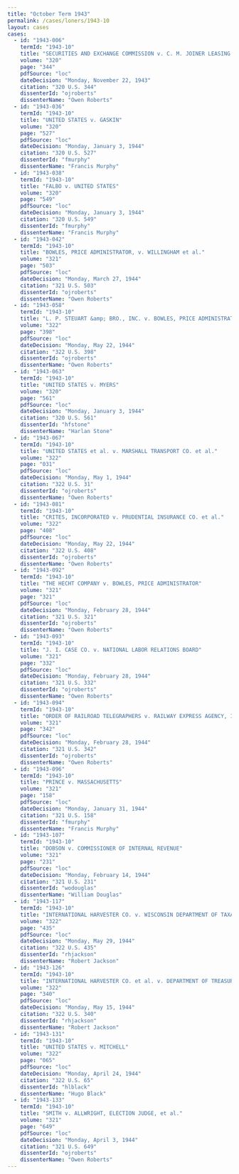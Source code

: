 ```yaml
---
title: "October Term 1943"
permalink: /cases/loners/1943-10
layout: cases
cases:
  - id: "1943-006"
    termId: "1943-10"
    title: "SECURITIES AND EXCHANGE COMMISSION v. C. M. JOINER LEASING CORPORATIONN et al."
    volume: "320"
    page: "344"
    pdfSource: "loc"
    dateDecision: "Monday, November 22, 1943"
    citation: "320 U.S. 344"
    dissenterId: "ojroberts"
    dissenterName: "Owen Roberts"
  - id: "1943-036"
    termId: "1943-10"
    title: "UNITED STATES v. GASKIN"
    volume: "320"
    page: "527"
    pdfSource: "loc"
    dateDecision: "Monday, January 3, 1944"
    citation: "320 U.S. 527"
    dissenterId: "fmurphy"
    dissenterName: "Francis Murphy"
  - id: "1943-038"
    termId: "1943-10"
    title: "FALBO v. UNITED STATES"
    volume: "320"
    page: "549"
    pdfSource: "loc"
    dateDecision: "Monday, January 3, 1944"
    citation: "320 U.S. 549"
    dissenterId: "fmurphy"
    dissenterName: "Francis Murphy"
  - id: "1943-042"
    termId: "1943-10"
    title: "BOWLES, PRICE ADMINISTRATOR, v. WILLINGHAM et al."
    volume: "321"
    page: "503"
    pdfSource: "loc"
    dateDecision: "Monday, March 27, 1944"
    citation: "321 U.S. 503"
    dissenterId: "ojroberts"
    dissenterName: "Owen Roberts"
  - id: "1943-058"
    termId: "1943-10"
    title: "L. P. STEUART &amp; BRO., INC. v. BOWLES, PRICE ADMINISTRATOR, et al."
    volume: "322"
    page: "398"
    pdfSource: "loc"
    dateDecision: "Monday, May 22, 1944"
    citation: "322 U.S. 398"
    dissenterId: "ojroberts"
    dissenterName: "Owen Roberts"
  - id: "1943-063"
    termId: "1943-10"
    title: "UNITED STATES v. MYERS"
    volume: "320"
    page: "561"
    pdfSource: "loc"
    dateDecision: "Monday, January 3, 1944"
    citation: "320 U.S. 561"
    dissenterId: "hfstone"
    dissenterName: "Harlan Stone"
  - id: "1943-067"
    termId: "1943-10"
    title: "UNITED STATES et al. v. MARSHALL TRANSPORT CO. et al."
    volume: "322"
    page: "031"
    pdfSource: "loc"
    dateDecision: "Monday, May 1, 1944"
    citation: "322 U.S. 31"
    dissenterId: "ojroberts"
    dissenterName: "Owen Roberts"
  - id: "1943-081"
    termId: "1943-10"
    title: "CRITES, INCORPORATED v. PRUDENTIAL INSURANCE CO. et al."
    volume: "322"
    page: "408"
    pdfSource: "loc"
    dateDecision: "Monday, May 22, 1944"
    citation: "322 U.S. 408"
    dissenterId: "ojroberts"
    dissenterName: "Owen Roberts"
  - id: "1943-092"
    termId: "1943-10"
    title: "THE HECHT COMPANY v. BOWLES, PRICE ADMINISTRATOR"
    volume: "321"
    page: "321"
    pdfSource: "loc"
    dateDecision: "Monday, February 28, 1944"
    citation: "321 U.S. 321"
    dissenterId: "ojroberts"
    dissenterName: "Owen Roberts"
  - id: "1943-093"
    termId: "1943-10"
    title: "J. I. CASE CO. v. NATIONAL LABOR RELATIONS BOARD"
    volume: "321"
    page: "332"
    pdfSource: "loc"
    dateDecision: "Monday, February 28, 1944"
    citation: "321 U.S. 332"
    dissenterId: "ojroberts"
    dissenterName: "Owen Roberts"
  - id: "1943-094"
    termId: "1943-10"
    title: "ORDER OF RAILROAD TELEGRAPHERS v. RAILWAY EXPRESS AGENCY, INC."
    volume: "321"
    page: "342"
    pdfSource: "loc"
    dateDecision: "Monday, February 28, 1944"
    citation: "321 U.S. 342"
    dissenterId: "ojroberts"
    dissenterName: "Owen Roberts"
  - id: "1943-096"
    termId: "1943-10"
    title: "PRINCE v. MASSACHUSETTS"
    volume: "321"
    page: "158"
    pdfSource: "loc"
    dateDecision: "Monday, January 31, 1944"
    citation: "321 U.S. 158"
    dissenterId: "fmurphy"
    dissenterName: "Francis Murphy"
  - id: "1943-107"
    termId: "1943-10"
    title: "DOBSON v. COMMISSIONER OF INTERNAL REVENUE"
    volume: "321"
    page: "231"
    pdfSource: "loc"
    dateDecision: "Monday, February 14, 1944"
    citation: "321 U.S. 231"
    dissenterId: "wodouglas"
    dissenterName: "William Douglas"
  - id: "1943-117"
    termId: "1943-10"
    title: "INTERNATIONAL HARVESTER CO. v. WISCONSIN DEPARTMENT OF TAXATION"
    volume: "322"
    page: "435"
    pdfSource: "loc"
    dateDecision: "Monday, May 29, 1944"
    citation: "322 U.S. 435"
    dissenterId: "rhjackson"
    dissenterName: "Robert Jackson"
  - id: "1943-126"
    termId: "1943-10"
    title: "INTERNATIONAL HARVESTER CO. et al. v. DEPARTMENT OF TREASURY et al."
    volume: "322"
    page: "340"
    pdfSource: "loc"
    dateDecision: "Monday, May 15, 1944"
    citation: "322 U.S. 340"
    dissenterId: "rhjackson"
    dissenterName: "Robert Jackson"
  - id: "1943-131"
    termId: "1943-10"
    title: "UNITED STATES v. MITCHELL"
    volume: "322"
    page: "065"
    pdfSource: "loc"
    dateDecision: "Monday, April 24, 1944"
    citation: "322 U.S. 65"
    dissenterId: "hlblack"
    dissenterName: "Hugo Black"
  - id: "1943-133"
    termId: "1943-10"
    title: "SMITH v. ALLWRIGHT, ELECTION JUDGE, et al."
    volume: "321"
    page: "649"
    pdfSource: "loc"
    dateDecision: "Monday, April 3, 1944"
    citation: "321 U.S. 649"
    dissenterId: "ojroberts"
    dissenterName: "Owen Roberts"
---
```

